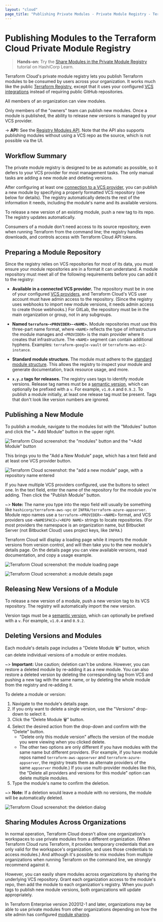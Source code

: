 ```yaml
---
layout: "cloud"
page_title: "Publishing Private Modules - Private Module Registry - Terraform Cloud and Terraform Enterprise"
---
```


[vcs]: ../vcs/index.html

# Publishing Modules to the Terraform Cloud Private Module Registry

> **Hands-on:** Try the [Share Modules in the Private Module Registry](https://learn.hashicorp.com/tutorials/terraform/module-private-registry?in=terraform/modules&utm_source=WEBSITE&utm_medium=WEB_IO&utm_offer=ARTICLE_PAGE&utm_content=DOCS) tutorial on HashiCorp Learn.

Terraform Cloud's private module registry lets you publish Terraform modules to be consumed by users across your organization. It works much like the public [Terraform Registry](/docs/registry/index.html), except that it uses your configured [VCS integrations][vcs] instead of requiring public GitHub repositories.

All members of an organization can view modules.

Only members of the "owners" team can publish new modules. Once a module is published, the ability to release new versions is managed by your VCS provider.

[permissions-citation]: #intentionally-unused---keep-for-maintainers

-> **API:** See the [Registry Modules API](../api/modules.html). Note that the API also supports publishing modules without using a VCS repo as the source, which is not possible via the UI.

## Workflow Summary

The private module registry is designed to be as automatic as possible, so it defers to your VCS provider for most management tasks. The only manual tasks are adding a new module and deleting versions.

After configuring at least one [connection to a VCS provider][vcs], you can publish a new module by specifying a properly formatted VCS repository (see below for details). The registry automatically detects the rest of the information it needs, including the module's name and its available versions.

To release a new version of an existing module, push a new tag to its repo. The registry updates automatically.

Consumers of a module don't need access to its source repository, even when running Terraform from the command line; the registry handles downloads, and controls access with Terraform Cloud API tokens.

## Preparing a Module Repository

Since the registry relies on VCS repositories for most of its data, you must ensure your module repositories are in a format it can understand. A module repository must meet all of the following requirements before you can add it to the registry:

- **Available in a connected VCS provider.** The repository must be in one of
your configured [VCS providers][vcs], and Terraform Cloud's VCS user account must have admin
access to the repository. (Since the registry uses webhooks to import new module
versions, it needs admin access to create those webhooks.) For GitLab, the repository
must be in the main organization or group, not in any subgroups.

- **Named `terraform-<PROVIDER>-<NAME>`.** Module repositories must use this
three-part name format, where `<NAME>` reflects the type of infrastructure the
module manages and `<PROVIDER>` is the main provider where it creates that
infrastructure. The `<NAME>` segment can contain additional hyphens. Examples:
`terraform-google-vault` or `terraform-aws-ec2-instance`.

- **Standard module structure.** The module must adhere to the
[standard module structure](/docs/language/modules/develop/structure.html).
This allows the registry to inspect your module and generate documentation,
track resource usage, and more.

- **`x.y.z` tags for releases.** The registry uses tags to identify module
versions. Release tag names must be a [semantic version](http://semver.org),
which can optionally be prefixed with a `v`. For example, `v1.0.4` and `0.9.2`.
To publish a module initially, at least one release tag must be present. Tags
that don't look like version numbers are ignored.

## Publishing a New Module

To publish a module, navigate to the modules list with the "Modules" button and click the "+ Add Module" button in the upper right.

![Terraform Cloud screenshot: the "modules" button and the "+Add Module" button](./images/publish-add-button.png)

This brings you to the "Add a New Module" page, which has a text field and at least one VCS provider button.

![Terraform Cloud screenshot: the "add a new module" page, with a repository name entered](./images/publish-add-module.png)

If you have multiple VCS providers configured, use the buttons to select one. In the text field, enter the name of the repository for the module you're adding. Then click the "Publish Module" button.

~> **Note:** The name you type into the repo field will usually be something like `hashicorp/terraform-aws-vpc` or `INFRA/terraform-azure-appserver`. Module repo names use a `terraform-<PROVIDER>-<NAME>` format, and VCS providers use `<NAMESPACE>/<REPO NAME>` strings to locate repositories. (For most providers the namespace is an organization name, but Bitbucket Server (not Bitbucket Cloud) uses project keys, like `INFRA`.)

Terraform Cloud will display a loading page while it imports the module versions from version control, and will then take you to the new module's details page. On the details page you can view available versions, read documentation, and copy a usage example.

![Terraform Cloud screenshot: the module loading page](./images/publish-loading.png)

![Terraform Cloud screenshot: a module details page](./images/publish-module-details.png)

## Releasing New Versions of a Module

To release a new version of a module, push a new version tag to its VCS repository. The registry will automatically import the new version.

Version tags must be a [semantic version](http://semver.org), which can optionally be prefixed with a `v`. For example, `v1.0.4` and `0.9.2`.

## Deleting Versions and Modules

Each module's details page includes a "Delete Module 🗑" button, which can delete individual versions of a module or entire modules.

~> **Important:** Use caution; deletion can't be undone. However, you can restore a deleted module by re-adding it as a new module. You can also restore a deleted version by deleting the corresponding tag from VCS and pushing a new tag with the same name, or by deleting the whole module from the registry and re-adding it.

To delete a module or version:

1. Navigate to the module's details page.
2. If you only want to delete a single version, use the "Versions" drop-down to select it.
3. Click the "Delete Module 🗑" button.
4. Select the desired action from the drop-down and confirm with the "Delete" button.
    - "Delete only this module version" affects the version of the module you were viewing when you clicked delete.
    - The other two options are only different if you have modules with the same name but different providers. (For example, if you have module repos named `terraform-aws-appserver` and `terraform-azure-appserver`, the registry treats them as alternate providers of the same `appserver` module.) If you use multi-provider modules like this, the "Delete all providers and versions for this module" option can delete multiple modules.
5. Type the module's name to confirm the deletion.

~> **Note:** If a deletion would leave a module with no versions, the module will be automatically deleted.

![Terraform Cloud screenshot: the deletion dialog](./images/publish-delete.png)

## Sharing Modules Across Organizations

In normal operation, Terraform Cloud doesn't allow one organization's workspaces to use private modules from a different organization. (When Terraform Cloud runs Terraform, it provides temporary credentials that are only valid for the workspace's organization, and uses those credentials to access modules.) And although it's possible to mix modules from multiple organizations when running Terraform on the command line, we strongly recommend against it.

However, you can easily share modules across organizations by sharing the underlying VCS repository. Grant each organization access to the module's repo, then add the module to each organization's registry. When you push tags to publish new module versions, both organizations will update appropriately.

In Terraform Enterprise version 202012-1 and later, organizations may be able to use private modules from other organizations depending on how the site admin has configured [module sharing](/docs/enterprise/admin/module-sharing.html).
